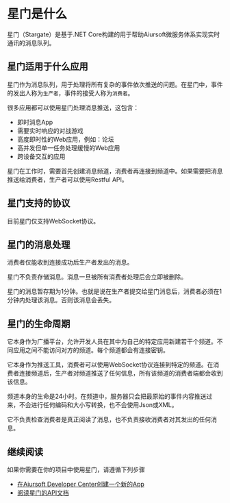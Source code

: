 # 星门是什么

星门（Stargate）是基于.NET Core构建的用于帮助Aiursoft微服务体系实现实时通讯的消息队列。

## 星门适用于什么应用

星门作为消息队列，用于处理将所有复杂的事件依次推送的问题。在星门中，事件的发出人称为`生产者`，事件的接受人称为`消费者`。

很多应用都可以使用星门处理消息推送，这包含：

* 即时消息App
* 需要实时响应的对战游戏
* 高度即时性的Web应用，例如：论坛
* 高并发但单一任务处理缓慢的Web应用
* 跨设备交互的应用

星门在工作时，需要首先创建消息频道，消费者再连接到频道中。如果需要把消息推送给消费者，生产者可以使用Restful API。

## 星门支持的协议

目前星门仅支持WebSocket协议。

## 星门的消息处理

消费者仅能收到连接成功后生产者发出的消息。

星门不负责存储消息。消息一旦被所有消费者处理后会立即被删除。

星门的消息暂存期为1分钟。也就是说在生产者提交给星门消息后，消费者必须在1分钟内处理该消息。否则该消息会丢失。

## 星门的生命周期

它本身作为广播平台，允许开发人员在其中为自己的特定应用新建若干个频道。不同应用之间不能访问对方的频道。每个频道都会有连接密钥。

它本身作为推送工具，消费者可以使用WebSocket协议连接到特定的频道。在消费者连接频道后，生产者对频道推送了任何信息，所有该频道的消费者端都会收到该信息。

频道本身的生命是24小时。在频道中，服务器只会把最原始的事件内容推送过来，不会进行任何编码和大小写转换，也不会使用Json或XML。

它不负责检查消费者是真正阅读了消息，也不负责接收消费者对其发出的任何消息。

## 继续阅读

如果你需要在你的项目中使用星门，请遵循下列步骤

* [在Aiursoft Developer Center创建一个新的App](https://developer.aiursoft.com/Apps)
* [阅读星门的API文档](./API%20Document.md)